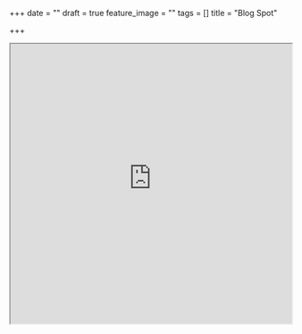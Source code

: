 +++
date = ""
draft = true
feature_image = ""
tags = []
title = "Blog Spot"

+++
<iframe src ="https://goldthorpescoutgroup.blogspot.com/feeds/posts/default?alt=rss" width="100%" height="500">
<p>Your browser does not support iFrames.</p>
</iframe>